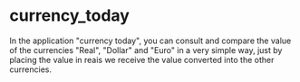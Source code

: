 # currency_today
In the application "currency today", you can consult and compare the value of the currencies "Real", "Dollar" and "Euro" in a very simple way, just by placing the value in reais we receive the value converted into the other currencies.
